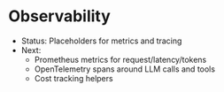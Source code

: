 # Observability

- Status: Placeholders for metrics and tracing
- Next:
  - Prometheus metrics for request/latency/tokens
  - OpenTelemetry spans around LLM calls and tools
  - Cost tracking helpers
